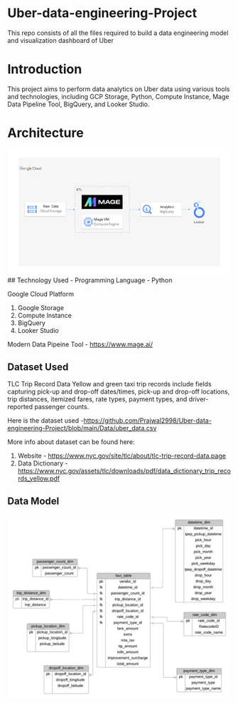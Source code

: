 # Uber-data-engineering-Project
This repo consists of all the files required to build a data engineering model and visualization dashboard  of Uber 
# Introduction
This project aims to perform data analytics on Uber data using various tools and technologies, including GCP Storage, Python, Compute Instance, Mage Data Pipeline Tool, BigQuery, and Looker Studio.
# Architecture
<img src="architecture.jpg">
## Technology Used
- Programming Language - Python

Google Cloud Platform
1. Google Storage
2. Compute Instance 
3. BigQuery
4. Looker Studio

Modern Data Pipeine Tool - https://www.mage.ai/
## Dataset Used
TLC Trip Record Data
Yellow and green taxi trip records include fields capturing pick-up and drop-off dates/times, pick-up and drop-off locations, trip distances, itemized fares, rate types, payment types, and driver-reported passenger counts. 

Here is the dataset used -https://github.com/Prajwal2998/Uber-data-engineering-Project/blob/main/Data/uber_data.csv

More info about dataset can be found here:
1. Website - https://www.nyc.gov/site/tlc/about/tlc-trip-record-data.page
2. Data Dictionary - https://www.nyc.gov/assets/tlc/downloads/pdf/data_dictionary_trip_records_yellow.pdf
## Data Model
<img src="Uber Data Model.jpeg">
